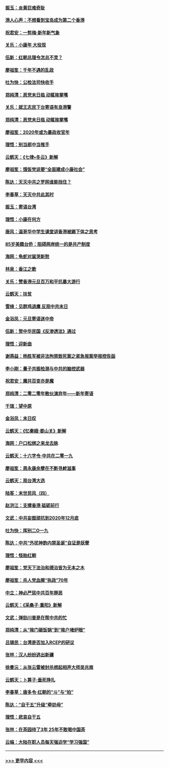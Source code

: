 #### [振玉：炎黄巨难奇耻](../pages/nsc993/n11779632.md?t=01100602) 
#### [港人心声：不想看到宝岛成为第二个香港](../pages/nsc993/n11778817.md?t=01100602) 
#### [祝君安：一剪梅‧新年新气象](../pages/nsc993/n11776340.md?t=01100602) 
#### [关乐：小康年 大役现](../pages/nsc993/n11774213.md?t=01100602) 
#### [伍新：红朝总理令怎总不灵？](../pages/nsc993/n11770813.md?t=01100602) 
#### [廖祖笙：千年不遇的乱政](../pages/nsc993/n11770373.md?t=01100602) 
#### [吐为快：公检法司快收手](../pages/nsc993/n11770359.md?t=01100602) 
#### [郑纯清：恶党末日临 动辄挨掌嘴](../pages/nsc993/n11769912.md?t=01100602) 
#### [关乐：就王志民下台寄语有良港警](../pages/nsc993/n11769903.md?t=01100602) 
#### [郑纯清：恶党末日临 动辄挨掌嘴](../pages/nsc993/n11769356.md?t=01100602) 
#### [廖祖笙：2020年或为暴政收官年](../pages/nsc993/n11768216.md?t=01100602) 
#### [理悟：别当郎中当推手](../pages/nsc993/n11768243.md?t=01100602) 
#### [云鹤天：《七律▪冬云》新解](../pages/nsc993/n11768204.md?t=01100602) 
#### [廖祖笙：饿饭党说要“全面建成小康社会”](../pages/nsc993/n11767482.md?t=01100602) 
#### [陈达：天灭中共之罗网谁能挡住？](../pages/nsc993/n11767465.md?t=01100602) 
#### [李春草：天灭中共此其时](../pages/nsc993/n11767452.md?t=01100602) 
#### [振玉：寄语台湾](../pages/nsc993/n11767432.md?t=01100602) 
#### [理悟：小康在何方](../pages/nsc993/n11767394.md?t=01100602) 
#### [唐风：温哥华中学生课堂讲香港被踢下体之思考](../pages/nsc993/n11766848.md?t=01100602) 
#### [85岁美籍台侨：阻碍两岸统一的是共产制度](../pages/nsc993/n11765043.md?t=01100602) 
#### [海网：龟蛇对鼠哭新愁](../pages/nsc993/n11764895.md?t=01100602) 
#### [林泉：香江之歌](../pages/nsc993/n11764415.md?t=01100602) 
#### [关乐：赞香港元旦百万和平抗暴大游行](../pages/nsc993/n11764382.md?t=01100602) 
#### [云鹤天：扶贫](../pages/nsc993/n11764245.md?t=01100602) 
#### [雪绮：见群鸡退鹰  反观中共末日](../pages/nsc993/n11762112.md?t=01100602) 
#### [金浴凤：元旦寄语迷中帝](../pages/nsc993/n11761788.md?t=01100602) 
#### [伍新：贺中华民国《反渗透法》通过](../pages/nsc993/n11761994.md?t=01100602) 
#### [理悟：迎新曲](../pages/nsc993/n11761152.md?t=01100602) 
#### [谢燕益：杨胜军被非法拘禁致死案之紧急报案举报控告函](../pages/nsc993/n11756134.md?t=01100602) 
#### [李小刚：量子共振检测与中共的脑控武器](../pages/nsc993/n11754518.md?t=01100602) 
#### [祝君安：魔共百变亦是魔](../pages/nsc993/n11754469.md?t=01100602) 
#### [郑纯清：二零二零年散伙演弃年——新年寄语](../pages/nsc993/n11754195.md?t=01100602) 
#### [千瑞：望中原](../pages/nsc993/n11754159.md?t=01100602) 
#### [金浴凤：末日叹](../pages/nsc993/n11752359.md?t=01100602) 
#### [云鹤天：《忆秦娥‧娄山关》新解](../pages/nsc993/n11752348.md?t=01100602) 
#### [海网：户口松绑之来龙去脉](../pages/nsc993/n11752328.md?t=01100602) 
#### [云鹤天：十六字令‧中共在二零一九](../pages/nsc993/n11752305.md?t=01100602) 
#### [廖祖笙：周永康余孽在不断寻衅滋事](../pages/nsc993/n11751013.md?t=01100602) 
#### [云鹤天：观台湾大选](../pages/nsc993/n11751007.md?t=01100602) 
#### [陆客：末世民风（四）](../pages/nsc993/n11749203.md?t=01100602) 
#### [赵洪江：支撑香港 砥砺前行](../pages/nsc993/n11748482.md?t=01100602) 
#### [文武：中共妄图顽抗到2020年12月底](../pages/nsc993/n11748446.md?t=01100602) 
#### [吐为快：挥别二O一九](../pages/nsc993/n11748411.md?t=01100602) 
#### [陈达：中共“外扰神韵内禁圣诞”自证是妖孽](../pages/nsc993/n11748226.md?t=01100602) 
#### [理悟：怪胎红朝](../pages/nsc993/n11748206.md?t=01100602) 
#### [廖祖笙：党天下法治和德治皆为无本之木](../pages/nsc993/n11748135.md?t=01100602) 
#### [廖祖笙：杀人党血腥“执政”70年](../pages/nsc993/n11745144.md?t=01100602) 
#### [中立：神必严惩中共百年罪恶](../pages/nsc993/n11744970.md?t=01100602) 
#### [云鹤天：《采桑子‧重阳》新解](../pages/nsc993/n11744948.md?t=01100602) 
#### [文武：弹劾川普是在帮中共的忙](../pages/nsc993/n11744758.md?t=01100602) 
#### [郑纯清：从“挨门砸饭锅”到“挨户堵炉眼”](../pages/nsc993/n11744745.md?t=01100602) 
#### [吕锡民：台湾是否加入RCEP的研议](../pages/nsc993/n11744701.md?t=01100602) 
#### [张林：汉人纷纷逃出新疆](../pages/nsc993/n11743530.md?t=01100602) 
#### [徐曼沅：从张云雷被封杀想起相声大师吴兆南](../pages/nsc993/n11741816.md?t=01100602) 
#### [云鹤天：卜算子‧垂死挣扎](../pages/nsc993/n11739956.md?t=01100602) 
#### [李春草：唐多令‧红朝的“斗”与“拍”](../pages/nsc993/n11739830.md?t=01100602) 
#### [陈达：“自干五”升级“牵妨母”](../pages/nsc993/n11739724.md?t=01100602) 
#### [理悟：悲哀自干五](../pages/nsc993/n11739547.md?t=01100602) 
#### [张林：在茶园待了3年 25年不敢喝中国茶](../pages/nsc993/n11739240.md?t=01100602) 
#### [云端：大陆在职人员每天强迫学“学习强国”](../pages/nsc993/n11738735.md?t=01100602) 

----
#### [ >>> 更早内容 <<< ](../indexes/nsc993-earlier.md)
